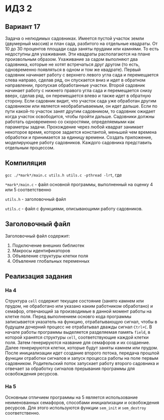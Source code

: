 # ИДЗ 2

## Вариант 17
Задача о нелюдимых садовниках. Имеется пустой участок земли (двумерный массив) и план сада, разбитого на отдельные квадраты. От 10 до 30 процентов площади сада заняты прудами или камнями. То есть недоступны для ухаживания. Эти квадраты располагаются на плане произвольным образом. Ухаживание за садом выполняют два садовника, которые не хотят встречаться друг другом (то есть, одновременно появляться в одном и том же квадрате). Первый садовник начинает работу с верхнего левого угла сада и перемещается слева направо, сделав ряд, он спускается вниз и идет в обратном направлении, пропуская обработанные участки. Второй садовник начинает работу с нижнего правого угла сада и перемещается снизу вверх, сделав ряд, он перемещается влево и также идет в обратную сторону. Если садовник видит, что участок сада уже обработан другим садовником или является необрабатываемым, он идет дальше. Если по пути какой-то участок занят другим садовником, то садовник ожидает когда участок освободится, чтобы пройти дальше. Садовники должны работать одновременно со скоростями, определяемыми как параметры задачи. Прохождение через любой квадрат занимает некоторое время, которое задается константой, меньшей чем времена обработки и принимается за единицу времени. Создать приложение, моделирующее работу садовников. Каждого садовника представить отдельным процессом.

## Компиляция

`gcc ./*mark*/main.c utils.h utils.c -pthread -lrt`, где

`*mark*/main.c` - файл основной программы, выполненный на оценку 4 или 5 соответственно

`utils.h` - заголовочный файл

`utils.c` - файл с функциями, описывающими работу садовников.

## Заголовочный файл

Заголовочный файл содержит:
<ol>
<li>Подключение внешних библиотек
<li>Макросы идентификаторов
<li>Объявление структуры клетки поля
<li>Объвление глобальных переменных
</ol>

## Реализация задания

### На 4
Структура `cell` содержит текущее состояние (занято камнем или прудом, не обработано или указано каким работником обработано) и семафор, отвечающий за производимые в данной момент работы на клетке поля.
Перед выполнением основго кода программы записывается указатель на функцию, отрабатывающую сигнал, чтобы в будущем дочерний процесс не отрабатывал дважды сигнал `Ctrl+C`.
В начале работы программы выделяется разделяемая память `field`, в которой хранятся структуры `cell`, соответствующие каждой клетки поля. Затем генерируются название для семафоров и их создаение.
Далее генерируются клетки, которые будут заняты камнем или прудом.
После инициализации идет создание второго потока, передача прошлой функции отработки сигналов и запуск процесса работы на поле первым садовником.
Родительский поток запускает работу второго садовника и отвечает за обработку сигналов прерывания программы для освобождения ресурсов.

### На 5
Основным отличием программы на 5 является использование неименованных семафоров, способами инициализации и освобождения ресурсов. Для этого используются функции `sem_init` и `sem_destroy` соответственно.
